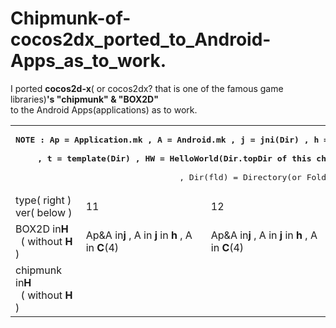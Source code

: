 Chipmunk-of-cocos2dx_ported_to_Android-Apps_as_to_work.
=============================
I ported **cocos2d-x**( or cocos2dx? that is one of the famous game libraries)**'s "chipmunk" & "BOX2D"**  
to the Android Apps(applications) as  to work.  
  
<table><tr><td align=center colspan=4>
<b><pre>NOTE : Ap = Application.mk , A = Android.mk , j = jni(Dir) , h =  helloworld(Dir) , C = Classes(Dir)
<br>, t = template(Dir) , HW = HelloWorld(Dir.topDir of this changing,not abobe helloworldDir.)</b>
<br>, Dir(fld) = Directory(or Folder)</td></tr>

<td>type( right )<br>ver( below )</td><td>11</td><td>12</td><td>13beta</td></tr>
<tr><td>BOX2D in<b>H</b><br>&nbsp; ( without <b>H</b> )</td>
<td>Ap&A in<b>j</b> , A in <b>j</b> in <b>h</b> , A in <b>C</b>(4)<br></td>
<td>Ap&A in<b>j</b> , A in <b>j</b> in <b>h</b> , A in <b>C</b>(4)<br></td>
<td>A in<b>j</b>(Ap no modified.No A in <b>j</b> in <b>h</b> & A in <b>C</b>)<br></td></tr>

<tr><td>chipmunk in<b>H</b><br>&nbsp; ( without <b>H</b> )</pre></td>
<td><br>&nbsp;</td>
<td><br>&nbsp;</td>
<td><br>&nbsp;</td></tr></table>
  
